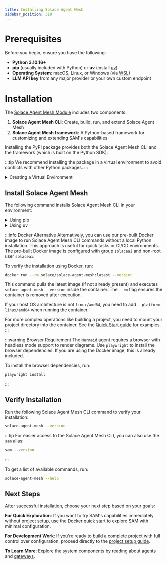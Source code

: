 ```yaml
---
title: Installing Solace Agent Mesh
sidebar_position: 310
---
```


# Prerequisites

Before you begin, ensure you have the following:

- **Python 3.10.16+**
- **pip** (usually included with Python) or **uv** (install [uv](https://docs.astral.sh/uv/getting-started/installation/))
- **Operating System**: macOS, Linux, or Windows (via [WSL](https://learn.microsoft.com/en-us/windows/wsl/))
- **LLM API key** from any major provider or your own custom endpoint

# Installation

The [Solace Agent Mesh Module](https://pypi.org/project/solace-agent-mesh) includes two components:
1. **Solace Agent Mesh CLI**: Create, build, run, and extend Solace Agent Mesh
2. **Solace Agent Mesh framework**: A Python-based framework for customizing and extending SAM's capabilities

Installing the PyPI package provides both the Solace Agent Mesh CLI and the framework (which is built on the Python SDK).

:::tip
We recommend installing the package in a virtual environment to avoid conflicts with other Python packages.
:::

<details>
    <summary>Creating a Virtual Environment</summary>

<details>
    <summary>Using pip</summary>

1. Create a virtual environment:

```
python3 -m venv .venv
```

2. Activate the environment:

   On Linux or Unix platforms:
    ```sh
    source .venv/bin/activate
    ```

    On Windows:

    ```cmd
    .venv\Scripts\activate
    ```
</details>

<details>
    <summary>Using uv</summary>

1. Create a virtual environment:

```
uv venv .venv
```

2. Activate the environment:

   On Linux or Unix platforms:
    ```sh
    source .venv/bin/activate
    ```

    On Windows:

    ```cmd
    .venv\Scripts\activate
    ```

3. Set the following environment variables:

   On Linux or Unix platforms:
    ```sh
    export SAM_PLUGIN_INSTALL_COMMAND="uv pip install {package}"
    ```

    On Windows:
    ```cmd
    set SAM_PLUGIN_INSTALL_COMMAND="uv pip install {package}"
    ```
</details>

</details>

## Install Solace Agent Mesh

The following command installs Solace Agent Mesh CLI in your environment:

<details>
    <summary>Using pip</summary>

```sh
pip install solace-agent-mesh
```
</details>

<details>
    <summary>Using uv</summary>

```sh
uv pip install solace-agent-mesh
```
</details>

:::info Docker Alternative
Alternatively, you can use our pre-built Docker image to run Solace Agent Mesh CLI commands without a local Python installation. This approach is useful for quick tasks or CI/CD environments. The pre-built Docker image is configured with group `solaceai` and non-root user `solaceai`.

To verify the installation using Docker, run:
```sh
docker run --rm solace/solace-agent-mesh:latest --version
```
This command pulls the latest image (if not already present) and executes `solace-agent-mesh --version` inside the container. The `--rm` flag ensures the container is removed after execution.

If your host OS architecture is not `linux/amd64`, you need to add `--platform linux/amd64` when running the container.

For more complex operations like building a project, you need to mount your project directory into the container. See the [Quick Start guide](../getting-started/try-sam.md) for examples.
:::

:::warning Browser Requirement
The `Mermaid` agent requires a browser with headless mode support to render diagrams. Use `playwright` to install the browser dependencies. If you are using the Docker image, this is already included.

To install the browser dependencies, run:

```sh
playwright install
```
:::

## Verify Installation

Run the following Solace Agent Mesh CLI command to verify your installation:

```sh
solace-agent-mesh --version
```

:::tip
For easier access to the Solace Agent Mesh CLI, you can also use the `sam` alias:

```sh
sam --version
```
:::

To get a list of available commands, run:

```sh
solace-agent-mesh --help
```

## Next Steps

After successful installation, choose your next step based on your goals:

**For Quick Exploration**: If you want to try SAM's capabilities immediately without project setup, use the [Docker quick start](../getting-started/try-sam.md) to explore SAM with minimal configuration.

**For Development Work**: If you're ready to build a complete project with full control over configuration, proceed directly to the [project setup guide](run-sam.md).

**To Learn More**: Explore the system components by reading about [agents](../components/agents.md) and [gateways](../components/gateways.md).